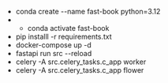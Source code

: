 - conda create --name fast-book python=3.12 
- - conda activate fast-book
- pip installl -r requirements.txt
- docker-compose up -d
- fastapi run src --reload
- celery -A src.celery_tasks.c_app worker
- celery -A src.celery_tasks.c_app flower